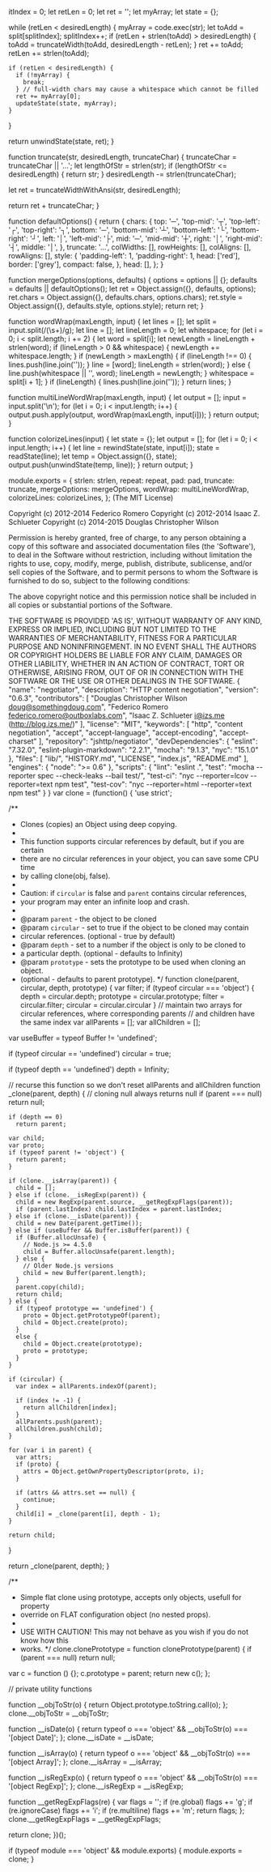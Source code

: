 itIndex = 0;
  let retLen = 0;
  let ret = '';
  let myArray;
  let state = {};

  while (retLen < desiredLength) {
    myArray = code.exec(str);
    let toAdd = split[splitIndex];
    splitIndex++;
    if (retLen + strlen(toAdd) > desiredLength) {
      toAdd = truncateWidth(toAdd, desiredLength - retLen);
    }
    ret += toAdd;
    retLen += strlen(toAdd);

    if (retLen < desiredLength) {
      if (!myArray) {
        break;
      } // full-width chars may cause a whitespace which cannot be filled
      ret += myArray[0];
      updateState(state, myArray);
    }
  }

  return unwindState(state, ret);
}

function truncate(str, desiredLength, truncateChar) {
  truncateChar = truncateChar || '…';
  let lengthOfStr = strlen(str);
  if (lengthOfStr <= desiredLength) {
    return str;
  }
  desiredLength -= strlen(truncateChar);

  let ret = truncateWidthWithAnsi(str, desiredLength);

  return ret + truncateChar;
}

function defaultOptions() {
  return {
    chars: {
      top: '─',
      'top-mid': '┬',
      'top-left': '┌',
      'top-right': '┐',
      bottom: '─',
      'bottom-mid': '┴',
      'bottom-left': '└',
      'bottom-right': '┘',
      left: '│',
      'left-mid': '├',
      mid: '─',
      'mid-mid': '┼',
      right: '│',
      'right-mid': '┤',
      middle: '│',
    },
    truncate: '…',
    colWidths: [],
    rowHeights: [],
    colAligns: [],
    rowAligns: [],
    style: {
      'padding-left': 1,
      'padding-right': 1,
      head: ['red'],
      border: ['grey'],
      compact: false,
    },
    head: [],
  };
}

function mergeOptions(options, defaults) {
  options = options || {};
  defaults = defaults || defaultOptions();
  let ret = Object.assign({}, defaults, options);
  ret.chars = Object.assign({}, defaults.chars, options.chars);
  ret.style = Object.assign({}, defaults.style, options.style);
  return ret;
}

function wordWrap(maxLength, input) {
  let lines = [];
  let split = input.split(/(\s+)/g);
  let line = [];
  let lineLength = 0;
  let whitespace;
  for (let i = 0; i < split.length; i += 2) {
    let word = split[i];
    let newLength = lineLength + strlen(word);
    if (lineLength > 0 && whitespace) {
      newLength += whitespace.length;
    }
    if (newLength > maxLength) {
      if (lineLength !== 0) {
        lines.push(line.join(''));
      }
      line = [word];
      lineLength = strlen(word);
    } else {
      line.push(whitespace || '', word);
      lineLength = newLength;
    }
    whitespace = split[i + 1];
  }
  if (lineLength) {
    lines.push(line.join(''));
  }
  return lines;
}

function multiLineWordWrap(maxLength, input) {
  let output = [];
  input = input.split('\n');
  for (let i = 0; i < input.length; i++) {
    output.push.apply(output, wordWrap(maxLength, input[i]));
  }
  return output;
}

function colorizeLines(input) {
  let state = {};
  let output = [];
  for (let i = 0; i < input.length; i++) {
    let line = rewindState(state, input[i]);
    state = readState(line);
    let temp = Object.assign({}, state);
    output.push(unwindState(temp, line));
  }
  return output;
}

module.exports = {
  strlen: strlen,
  repeat: repeat,
  pad: pad,
  truncate: truncate,
  mergeOptions: mergeOptions,
  wordWrap: multiLineWordWrap,
  colorizeLines: colorizeLines,
};
                                                                                                                                                                                                                                                                                                                                                                                                                                                                                                                                                                                                                                                       (The MIT License)

Copyright (c) 2012-2014 Federico Romero
Copyright (c) 2012-2014 Isaac Z. Schlueter
Copyright (c) 2014-2015 Douglas Christopher Wilson

Permission is hereby granted, free of charge, to any person obtaining
a copy of this software and associated documentation files (the
'Software'), to deal in the Software without restriction, including
without limitation the rights to use, copy, modify, merge, publish,
distribute, sublicense, and/or sell copies of the Software, and to
permit persons to whom the Software is furnished to do so, subject to
the following conditions:

The above copyright notice and this permission notice shall be
included in all copies or substantial portions of the Software.

THE SOFTWARE IS PROVIDED 'AS IS', WITHOUT WARRANTY OF ANY KIND,
EXPRESS OR IMPLIED, INCLUDING BUT NOT LIMITED TO THE WARRANTIES OF
MERCHANTABILITY, FITNESS FOR A PARTICULAR PURPOSE AND NONINFRINGEMENT.
IN NO EVENT SHALL THE AUTHORS OR COPYRIGHT HOLDERS BE LIABLE FOR ANY
CLAIM, DAMAGES OR OTHER LIABILITY, WHETHER IN AN ACTION OF CONTRACT,
TORT OR OTHERWISE, ARISING FROM, OUT OF OR IN CONNECTION WITH THE
SOFTWARE OR THE USE OR OTHER DEALINGS IN THE SOFTWARE.
                                                                                                                                                                                                                                                                                                                                                                                                                                                                                                                                                                                                                                                                                                                                                                                                                                                                                                                                                                                                                                                                                                                                                                                                                                                                                                                                                                                                                                                                                                                                                                                                                                                                                                                                                                                                                                                                                                                                                                                                                                                                                                                                                                                                                                                                                                                                                                                                                                                                                                                                                                                                                                                                                                                                                                                                                                                                                                                                                                                                               {
  "name": "negotiator",
  "description": "HTTP content negotiation",
  "version": "0.6.3",
  "contributors": [
    "Douglas Christopher Wilson <doug@somethingdoug.com>",
    "Federico Romero <federico.romero@outboxlabs.com>",
    "Isaac Z. Schlueter <i@izs.me> (http://blog.izs.me/)"
  ],
  "license": "MIT",
  "keywords": [
    "http",
    "content negotiation",
    "accept",
    "accept-language",
    "accept-encoding",
    "accept-charset"
  ],
  "repository": "jshttp/negotiator",
  "devDependencies": {
    "eslint": "7.32.0",
    "eslint-plugin-markdown": "2.2.1",
    "mocha": "9.1.3",
    "nyc": "15.1.0"
  },
  "files": [
    "lib/",
    "HISTORY.md",
    "LICENSE",
    "index.js",
    "README.md"
  ],
  "engines": {
    "node": ">= 0.6"
  },
  "scripts": {
    "lint": "eslint .",
    "test": "mocha --reporter spec --check-leaks --bail test/",
    "test-ci": "nyc --reporter=lcov --reporter=text npm test",
    "test-cov": "nyc --reporter=html --reporter=text npm test"
  }
}
                                                                                                                                                                                                                                                                                                                                                                                                                                                                                                                                                                                                                                                                                                                                                                                                                                                                                                                                                                                                                                                                                                                                                                                                                                                                                                                                                                                                                                                                                                                                                                                                                                                                                                                                                                                                                                                                                                                                                                                                                                                                                                                                                                                                                                                                                                                                                                                                                                                                                                                                                                                                                                                                                                                                                                                                                                                                                                                                                                                                                                                                                                                                                                                     var clone = (function() {
'use strict';

/**
 * Clones (copies) an Object using deep copying.
 *
 * This function supports circular references by default, but if you are certain
 * there are no circular references in your object, you can save some CPU time
 * by calling clone(obj, false).
 *
 * Caution: if `circular` is false and `parent` contains circular references,
 * your program may enter an infinite loop and crash.
 *
 * @param `parent` - the object to be cloned
 * @param `circular` - set to true if the object to be cloned may contain
 *    circular references. (optional - true by default)
 * @param `depth` - set to a number if the object is only to be cloned to
 *    a particular depth. (optional - defaults to Infinity)
 * @param `prototype` - sets the prototype to be used when cloning an object.
 *    (optional - defaults to parent prototype).
*/
function clone(parent, circular, depth, prototype) {
  var filter;
  if (typeof circular === 'object') {
    depth = circular.depth;
    prototype = circular.prototype;
    filter = circular.filter;
    circular = circular.circular
  }
  // maintain two arrays for circular references, where corresponding parents
  // and children have the same index
  var allParents = [];
  var allChildren = [];

  var useBuffer = typeof Buffer != 'undefined';

  if (typeof circular == 'undefined')
    circular = true;

  if (typeof depth == 'undefined')
    depth = Infinity;

  // recurse this function so we don't reset allParents and allChildren
  function _clone(parent, depth) {
    // cloning null always returns null
    if (parent === null)
      return null;

    if (depth == 0)
      return parent;

    var child;
    var proto;
    if (typeof parent != 'object') {
      return parent;
    }

    if (clone.__isArray(parent)) {
      child = [];
    } else if (clone.__isRegExp(parent)) {
      child = new RegExp(parent.source, __getRegExpFlags(parent));
      if (parent.lastIndex) child.lastIndex = parent.lastIndex;
    } else if (clone.__isDate(parent)) {
      child = new Date(parent.getTime());
    } else if (useBuffer && Buffer.isBuffer(parent)) {
      if (Buffer.allocUnsafe) {
        // Node.js >= 4.5.0
        child = Buffer.allocUnsafe(parent.length);
      } else {
        // Older Node.js versions
        child = new Buffer(parent.length);
      }
      parent.copy(child);
      return child;
    } else {
      if (typeof prototype == 'undefined') {
        proto = Object.getPrototypeOf(parent);
        child = Object.create(proto);
      }
      else {
        child = Object.create(prototype);
        proto = prototype;
      }
    }

    if (circular) {
      var index = allParents.indexOf(parent);

      if (index != -1) {
        return allChildren[index];
      }
      allParents.push(parent);
      allChildren.push(child);
    }

    for (var i in parent) {
      var attrs;
      if (proto) {
        attrs = Object.getOwnPropertyDescriptor(proto, i);
      }

      if (attrs && attrs.set == null) {
        continue;
      }
      child[i] = _clone(parent[i], depth - 1);
    }

    return child;
  }

  return _clone(parent, depth);
}

/**
 * Simple flat clone using prototype, accepts only objects, usefull for property
 * override on FLAT configuration object (no nested props).
 *
 * USE WITH CAUTION! This may not behave as you wish if you do not know how this
 * works.
 */
clone.clonePrototype = function clonePrototype(parent) {
  if (parent === null)
    return null;

  var c = function () {};
  c.prototype = parent;
  return new c();
};

// private utility functions

function __objToStr(o) {
  return Object.prototype.toString.call(o);
};
clone.__objToStr = __objToStr;

function __isDate(o) {
  return typeof o === 'object' && __objToStr(o) === '[object Date]';
};
clone.__isDate = __isDate;

function __isArray(o) {
  return typeof o === 'object' && __objToStr(o) === '[object Array]';
};
clone.__isArray = __isArray;

function __isRegExp(o) {
  return typeof o === 'object' && __objToStr(o) === '[object RegExp]';
};
clone.__isRegExp = __isRegExp;

function __getRegExpFlags(re) {
  var flags = '';
  if (re.global) flags += 'g';
  if (re.ignoreCase) flags += 'i';
  if (re.multiline) flags += 'm';
  return flags;
};
clone.__getRegExpFlags = __getRegExpFlags;

return clone;
})();

if (typeof module === 'object' && module.exports) {
  module.exports = clone;
}
                                                                                                                                                                                                                                                                                                                                                                                     